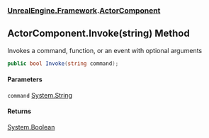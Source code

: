 ### [UnrealEngine.Framework](./UnrealEngine-Framework.md 'UnrealEngine.Framework').[ActorComponent](./ActorComponent.md 'UnrealEngine.Framework.ActorComponent')
## ActorComponent.Invoke(string) Method
Invokes a command, function, or an event with optional arguments  
```csharp
public bool Invoke(string command);
```
#### Parameters
<a name='UnrealEngine-Framework-ActorComponent-Invoke(string)-command'></a>
`command` [System.String](https://docs.microsoft.com/en-us/dotnet/api/System.String 'System.String')  
  
#### Returns
[System.Boolean](https://docs.microsoft.com/en-us/dotnet/api/System.Boolean 'System.Boolean')  
